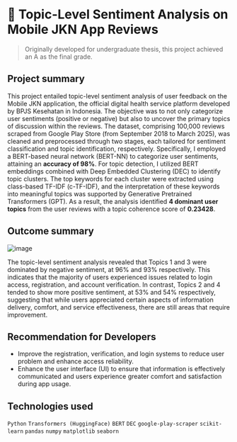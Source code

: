 #  💬 Topic-Level Sentiment Analysis on Mobile JKN App Reviews
> Originally developed for undergraduate thesis, this project achieved an A as the final grade.

## Project summary
This project entailed topic-level sentiment analysis of user feedback on the Mobile JKN application, 
the official digital health service platform developed by BPJS Kesehatan in Indonesia. 
The objective was to not only categorize user sentiments (positive or negative) but also to uncover the primary topics of discussion within the reviews. 
The dataset, comprising 100,000 reviews scraped from Google Play Store (from September 2018 to March 2025), was cleaned and preprocessed through two stages, 
each tailored for sentiment classification and topic identification, respectively. 
Specifically, I employed a BERT-based neural network (BERT-NN) to categorize user sentiments, attaining an **accuracy of 98%**. 
For topic detection, I utilized BERT embeddings combined with Deep Embedded Clustering (DEC) to identify topic clusters. 
The top keywords for each cluster were extracted using class-based TF-IDF (c-TF-IDF), 
and the interpretation of these keywords into meaningful topics was supported by Generative Pretrained Transformers (GPT). 
As a result, the analysis identified **4 dominant user topics** from the user reviews with a topic coherence score of **0.23428**. 

## Outcome summary
![image](https://github.com/user-attachments/assets/6427be81-2bb5-43d1-900d-ba3b32135a5a)


The topic-level sentiment analysis revealed that Topics 1 and 3 were dominated by negative sentiment, at 96% and 93% respectively. 
This indicates that the majority of users experienced issues related to login access, registration, and account verification.
In contrast, Topics 2 and 4 tended to show more positive sentiment, at 53% and 54% respectively, 
suggesting that while users appreciated certain aspects of information delivery, comfort, and service effectiveness, there are still areas that require improvement.
  
## Recommendation for Developers
- Improve the registration, verification, and login systems to reduce user problem and enhance access reliability.
- Enhance the user interface (UI) to ensure that information is effectively communicated and users experience greater comfort and satisfaction during app usage.
  
## Technologies used
`Python` `Transformers (HuggingFace)` `BERT` `DEC` `google-play-scraper` `scikit-learn` `pandas` `numpy` `matplotlib` `seaborn`
